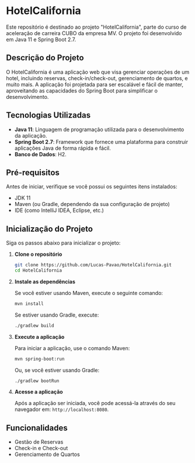 
# HotelCalifornia

Este repositório é destinado ao projeto "HotelCalifornia", parte do curso de aceleração de carreira CUBO da empresa MV. O projeto foi desenvolvido em Java 11 e Spring Boot 2.7.

## Descrição do Projeto

O HotelCalifornia é uma aplicação web que visa gerenciar operações de um hotel, incluindo reservas, check-in/check-out, gerenciamento de quartos, e muito mais. A aplicação foi projetada para ser escalável e fácil de manter, aproveitando as capacidades do Spring Boot para simplificar o desenvolvimento.

## Tecnologias Utilizadas

- **Java 11**: Linguagem de programação utilizada para o desenvolvimento da aplicação.
- **Spring Boot 2.7**: Framework que fornece uma plataforma para construir aplicações Java de forma rápida e fácil.
- **Banco de Dados**:  H2.

## Pré-requisitos

Antes de iniciar, verifique se você possui os seguintes itens instalados:

- JDK 11
- Maven (ou Gradle, dependendo da sua configuração de projeto)
- IDE (como IntelliJ IDEA, Eclipse, etc.)

## Inicialização do Projeto

Siga os passos abaixo para inicializar o projeto:

1. **Clone o repositório**

   ```bash
   git clone https://github.com/Lucas-Pavao/HotelCalifornia.git
   cd HotelCalifornia
   ```

2. **Instale as dependências**

   Se você estiver usando Maven, execute o seguinte comando:

   ```bash
   mvn install
   ```

   Se estiver usando Gradle, execute:

   ```bash
   ./gradlew build
   ```

3. **Execute a aplicação**

   Para iniciar a aplicação, use o comando Maven:

   ```bash
   mvn spring-boot:run
   ```

   Ou, se você estiver usando Gradle:

   ```bash
   ./gradlew bootRun
   ```

4. **Acesse a aplicação**

   Após a aplicação ser iniciada, você pode acessá-la através do seu navegador em: `http://localhost:8080`.

## Funcionalidades

- Gestão de Reservas
- Check-in e Check-out
- Gerenciamento de Quartos
